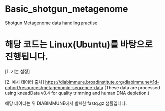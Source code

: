 # Basic_shotgun_metagenome
Shotgun Metagenome data handling practise  

# 해당 코드는 Linux(Ubuntu)를 바탕으로 진행됩니다.  


[1. 기본 설정]



[2. 예시 데이터 출처] 
https://diabimmune.broadinstitute.org/diabimmune/t1d-cohort/resources/metagenomic-sequence-data
(These data are processed using kneadData v0.4 for quality trimming and human DNA depletion.)

해당 데이터는 위 DIABIMMUNE에서 발췌한 fastq.gz 샘플입니다.  
